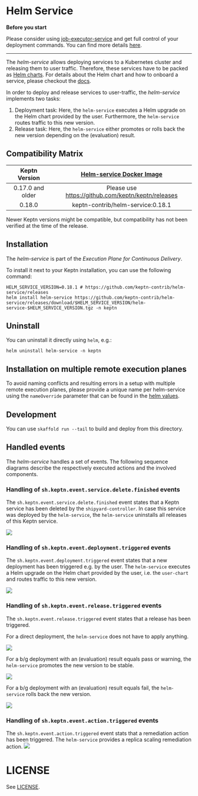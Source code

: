 # Helm Service

**Before you start**

Please consider using [job-executor-service](https://github.com/keptn-contrib/job-executor-service) and get full control
of your deployment commands. You can find more details [here](https://artifacthub.io/packages/keptn/keptn-integrations/helm).

---

The *helm-service* allows deploying services to a Kubernetes cluster and releasing them to user traffic.
Therefore, these services have to be packed as [Helm charts](https://helm.sh/docs/topics/charts/).
For details about the Helm chart and how to onboard a service, please checkout the [docs](https://keptn.sh/docs/0.15.x/manage/service/#onboard-a-service).

In order to deploy and release services to user-traffic, the *helm-service* implements two tasks:
1. Deployment task: Here, the `helm-service` executes a
Helm upgrade on the Helm chart provided by the user. Furthermore, the `helm-service` routes traffic to this new version.
1. Release task: Here, the `helm-service`
either promotes or rolls back the new version depending on the (evaluation) result.

## Compatibility Matrix

|  Keptn Version   | [Helm-service Docker Image](https://github.com/keptn-contrib/helm-service/pkgs/container/helm-service) |
|:----------------:|:------------------------------------------------------------------------------------------------------:|
| 0.17.0 and older |                          Please use https://github.com/keptn/keptn/releases                            |
|      0.18.0      |                                   keptn-contrib/helm-service:0.18.1                                    |


Newer Keptn versions might be compatible, but compatibility has not been verified at the time of the release.

## Installation

The *helm-service* is part of the *Execution Plane for Continuous Delivery*.

To install it next to your Keptn installation, you can use the following command:

```console
HELM_SERVICE_VERSION=0.18.1 # https://github.com/keptn-contrib/helm-service/releases
helm install helm-service https://github.com/keptn-contrib/helm-service/releases/download/$HELM_SERVICE_VERSION/helm-service-$HELM_SERVICE_VERSION.tgz -n keptn
```

## Uninstall

You can uninstall it directly using `helm`, e.g.:
```console
helm uninstall helm-service -n keptn
```

## Installation on multiple remote execution planes

To avoid naming conflicts and resulting errors in a setup with multiple remote execution planes, please provide a unique name per helm-service using the `nameOverride` parameter that can be found in the [helm values](./chart/README.md).

## Development

You can use `skaffold run --tail` to build and deploy from this directory.

## Handled events
The *helm-service* handles a set of events. The following sequence diagrams describe the respectively executed actions
and the involved components.

### Handling of `sh.keptn.event.service.delete.finished` events
The `sh.keptn.event.service.delete.finished` event states that a Keptn service has been deleted by the `shipyard-controller`.
In case this service was deployed by the `helm-service`, the `helm-service` uninstalls all releases of this Keptn service.

![](sequence_diagrams/service-deleted.png)

### Handling of `sh.keptn.event.deployment.triggered` events
The `sh.keptn.event.deployment.triggered` event states that a new deployment has been triggered e.g. by the user.
The `helm-service` executes a Helm upgrade on the Helm chart provided by the user, i.e. the `user-chart`
and routes traffic to this new version.

![](./sequence_diagrams/deployment-triggered.png)

### Handling of `sh.keptn.event.release.triggered` events
The `sh.keptn.event.release.triggered` event states that a release has been triggered.

For a direct deployment, the `helm-service` does not have to apply anything.

![](./sequence_diagrams/release-triggered-direct.png)

For a b/g deployment with an (evaluation) result equals pass or warning, the `helm-service` promotes the new version
to be stable.

![](./sequence_diagrams/release-triggered-bg-promote.png)

For a b/g deployment with an (evaluation) result equals fail, the `helm-service` rolls back the new version.

![](./sequence_diagrams/release-triggered-bg-rollback.png)


### Handling of `sh.keptn.event.action.triggered` events
The `sh.keptn.event.action.triggered` event stats that a remediation action has been triggered.
The `helm-service` provides a replica scaling remediation action.
![](./sequence_diagrams/action-triggered.png)

# LICENSE

See [LICENSE](LICENSE).
